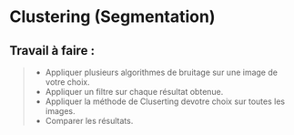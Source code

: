 # Clustering (Segmentation)

## Travail à faire :

> - Appliquer plusieurs algorithmes de bruitage sur une image de votre choix.
> - Appliquer un filtre sur chaque résultat obtenue.
> - Appliquer la méthode de Cluserting devotre choix sur toutes les images.
> - Comparer les résultats.
